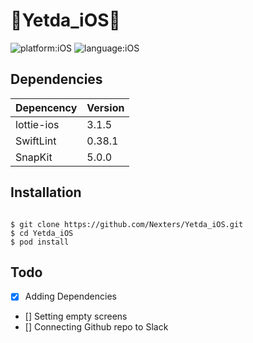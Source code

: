 # 🎁Yetda_iOS💌

![platform:iOS](https://img.shields.io/badge/Platform-iOS-blue) ![language:iOS](https://img.shields.io/badge/Language-Swift-yellow)

## Dependencies

| Depencency | Version |
| ---------- | ------- |
| lottie-ios | 3.1.5   |
| SwiftLint  | 0.38.1  |
| SnapKit    | 5.0.0   |

## Installation

```shell

$ git clone https://github.com/Nexters/Yetda_iOS.git
$ cd Yetda_iOS
$ pod install
```

## Todo

- [x] Adding Dependencies
- [] Setting empty screens
- [] Connecting Github repo to Slack
